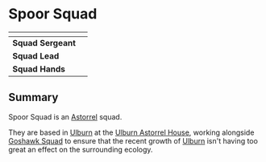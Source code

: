 # Spoor Squad

| []() | |
| --- | --- |
| **Squad Sergeant** | |
| **Squad Lead** |  |
| **Squad Hands** |  |

## Summary

Spoor Squad is an [Astorrel](../astorrel.md) squad.

They are based in [Ulburn](../../../../../places/villages/ulburn.md) at the [Ulburn Astorrel House](../../../../../places/buildings/goshawk-squad-house.md), working alongside [Goshawk Squad](goshawk.md) to ensure that the recent growth of [Ulburn](../../../../../places/villages/ulburn.md) isn't having too great an effect on the surrounding ecology.

